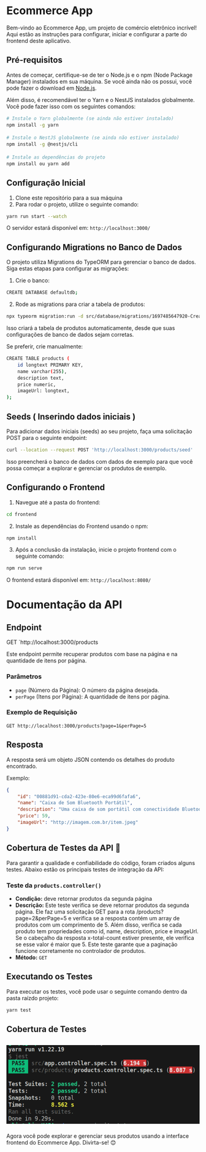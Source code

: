 # Ecommerce App

Bem-vindo ao Ecommerce App, um projeto de comércio eletrônico incrível! Aqui estão as instruções para configurar, iniciar e configurar a parte do frontend deste aplicativo.

## Pré-requisitos

Antes de começar, certifique-se de ter o Node.js e o npm (Node Package Manager) instalados em sua máquina. Se você ainda não os possui, você pode fazer o download em [Node.js](https://nodejs.org/).

Além disso, é recomendável ter o Yarn e o NestJS instalados globalmente. Você pode fazer isso com os seguintes comandos:

```bash
# Instale o Yarn globalmente (se ainda não estiver instalado)
npm install -g yarn

# Instale o NestJS globalmente (se ainda não estiver instalado)
npm install -g @nestjs/cli

# Instale as dependências do projeto
npm install ou yarn add
```

## Configuração Inicial
1. Clone este repositório para a sua máquina
2. Para rodar o projeto, utilize o seguinte comando:

```bash
yarn run start --watch
```
O servidor estará disponível em: `http://localhost:3000/`

## Configurando Migrations no Banco de Dados
O projeto utiliza Migrations do TypeORM para gerenciar o banco de dados. Siga estas etapas para configurar as migrações:

1. Crie o banco:
```bash
CREATE DATABASE defaultdb;
```

2. Rode as migrations para criar a tabela de produtos:
```bash
npx typeorm migration:run -d src/database/migrations/1697485647920-CreateProductsTable.ts
```

Isso criará a tabela de produtos automaticamente, desde que suas configurações de banco de dados sejam corretas.

Se preferir, crie manualmente:
```bash
CREATE TABLE products (
    id longtext PRIMARY KEY,
    name varchar(255),
    description text,
    price numeric,
    imageUrl: longtext,
);
```
## Seeds ( Inserindo dados iniciais )
Para adicionar dados iniciais (seeds) ao seu projeto, faça uma solicitação POST para o seguinte endpoint:

```bash
curl --location --request POST 'http://localhost:3000/products/seed'
```

Isso preencherá o banco de dados com dados de exemplo para que você possa começar a explorar e gerenciar os produtos de exemplo.

## Configurando o Frontend
1. Navegue até a pasta do frontend:
```bash
cd frontend
```

2. Instale as dependências do Frontend usando o npm:
```bash
npm install
```

3. Após a conclusão da instalação, inicie o projeto frontend com o seguinte comando:
```bash
npm run serve
```

O frontend estará disponível em: `http://localhost:8080/`

# Documentação da API

## Endpoint

GET `http://localhost:3000/products

Este endpoint permite recuperar produtos com base na página e na quantidade de itens por página.

### Parâmetros

- `page` (Número da Página): O número da página desejada.
- `perPage` (Itens por Página): A quantidade de itens por página.

### Exemplo de Requisição

```http
GET http://localhost:3000/products?page=1&perPage=5
```

## Resposta
A resposta será um objeto JSON contendo os detalhes do produto encontrado.

Exemplo:
```json
{
    "id": "00881d91-cda2-423e-80e6-eca99d6fafa6",
    "name": "Caixa de Som Bluetooth Portátil",
    "description": "Uma caixa de som portátil com conectividade Bluetooth para música em qualquer lugar.",
    "price": 59,
    "imageUrl": "http://imagem.com.br/item.jpeg"
}
```

## Cobertura de Testes da API 🧪

Para garantir a qualidade e confiabilidade do código, foram criados alguns testes. Abaixo estão os principais testes de integração da API:

### Teste da `products.controller()`

- **Condição:** deve retornar produtos da segunda página
- **Descrição:** Este teste verifica se deve retornar produtos da segunda página. Ele faz uma solicitação GET para a rota /products?page=2&perPage=5 e verifica se a resposta contém um array de produtos com um comprimento de 5. Além disso, verifica se cada produto tem propriedades como id, name, description, price e imageUrl. Se o cabeçalho da resposta x-total-count estiver presente, ele verifica se esse valor é maior que 5. Este teste garante que a paginação funcione corretamente no controlador de produtos.
- **Método:** `GET`

## Executando os Testes

Para executar os testes, você pode usar o seguinte comando dentro da pasta raízdo projeto:

```bash
yarn test
```

## Cobertura de Testes
![Cobertura de Testes](https://github.com/toledomauricio/ecommerce-app/blob/master/testCoverage.png?raw=true)
---

Agora você pode explorar e gerenciar seus produtos usando a interface frontend do Ecommerce App. Divirta-se! 😊
